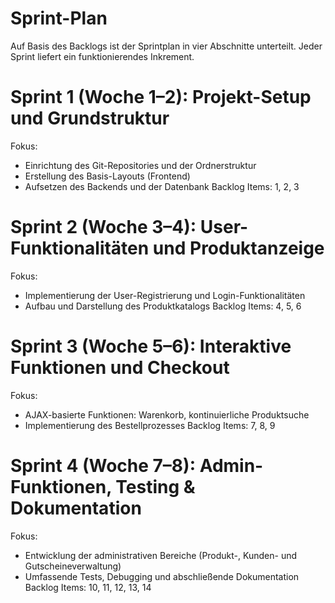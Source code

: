 # Sprint-Plan

Auf Basis des Backlogs ist der Sprintplan in vier Abschnitte unterteilt. Jeder Sprint liefert ein funktionierendes Inkrement.


# Sprint 1 (Woche 1–2): Projekt-Setup und Grundstruktur
Fokus:
- Einrichtung des Git-Repositories und der Ordnerstruktur
- Erstellung des Basis-Layouts (Frontend)
- Aufsetzen des Backends und der Datenbank
  Backlog Items: 1, 2, 3


# Sprint 2 (Woche 3–4): User-Funktionalitäten und Produktanzeige
Fokus:
- Implementierung der User-Registrierung und Login-Funktionalitäten
- Aufbau und Darstellung des Produktkatalogs
  Backlog Items: 4, 5, 6


# Sprint 3 (Woche 5–6): Interaktive Funktionen und Checkout
Fokus:
- AJAX-basierte Funktionen: Warenkorb, kontinuierliche Produktsuche
- Implementierung des Bestellprozesses
  Backlog Items: 7, 8, 9


# Sprint 4 (Woche 7–8): Admin-Funktionen, Testing & Dokumentation
Fokus:
- Entwicklung der administrativen Bereiche (Produkt-, Kunden- und Gutscheineverwaltung)
- Umfassende Tests, Debugging und abschließende Dokumentation
  Backlog Items: 10, 11, 12, 13, 14
